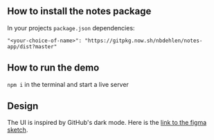 ## How to install the notes package

In your projects `package.json` dependencies:

```
"<your-choice-of-name>": "https://gitpkg.now.sh/nbdehlen/notes-app/dist?master"
```

## How to run the demo

`npm i` in the terminal and start a live server

## Design

The UI is inspired by GitHub's dark mode. Here is the [link to the figma sketch](https://www.figma.com/file/4bpQScmyZ8f0EN6RpiZbmi/notes-component?node-id=0%3A1).
